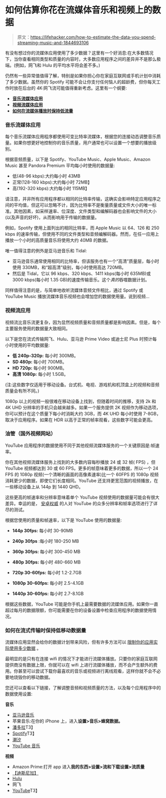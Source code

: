 # 如何估算你花在流媒体音乐和视频上的数据

> 原文：<https://lifehacker.com/how-to-estimate-the-data-you-spend-streaming-music-and-1844693106>

有没有想过你的流媒体应用使用了多少数据？这里有一个好消息:在大多数情况下，当你查看相同类型和质量的内容时，大多数应用程序之间的差异并不是那么极端。(例如，网飞和 Hulu 的平均水平将会差不多。)



仍然有一些异常值值得了解，特别是如果你担心你在家庭互联网或手机计划中消耗了多少数据。虽然你的 Spotify 可能不会让你支付任何恼人的超龄费，但你每天工作时放在后台的 4K·网飞流可能值得重新考虑。这里有一个纲要:

*   [**音乐流媒体应用**](#music)
*   [**视频流媒体应用**](#video)
*   [**如何在流媒体播放时保持低流量**](#data)

### 音乐流媒体应用

每个音乐流媒体应用程序都使用可变比特率流媒体，根据您的连接动态调整音乐质量。如果你想更好地控制你的音乐质量，用户通常也可以设置一个想要的播放级别。

根据音频质量，以下是 Spotify、YouTube Music、Apple Music、Amazon Music 甚至 Pandora Premium 平均每小时使用的数据量:

*   低(48-96 kbps):大约每小时 43MB
*   正常(128-160 kbps):大约每小时 72MB】
*   高(192-320 kbps):大约每小时 115MB】

请注意，并非所有应用程序都以相同的比特率传输，这确实会影响特定应用程序之间的平均值，但这可以忽略不计，因为比特率不是衡量质量或文件大小的唯一标准。其他因素，如采样速率、位深度、文件类型和编解码器也会影响文件的大小(以及声音的好坏)，从而影响用于传输的数据量。

例如，Spotify 使用上面列出的相同比特率，而 Apple Music 以 64、126 和 250 kbps 的速率传输，但使用不同的文件类型和音频编解码器。然而，在任一应用上播放一个小时的高质量音乐将使用大约 40MB 的数据。

唯一值得注意的例外是亚马逊音乐和 Tidal:

*   亚马逊音乐通常使用相同的比特率，但该服务也有一个“高清”质量层，每小时使用 330MB，和“超高清”级别，每小时使用高达 720MB。
*   然后是 Tidal，它以 96 kbps、320 kbps、1411 kbps(每小时 635MB)或 3000 kbps(每小时 1.35 GB)的速度传输音乐。这个*真的*吞噬数据计划。

同样值得注意的是，与简单地收听流媒体音频文件相比，通过 Spotify 或 YouTube Music 播放流媒体音乐视频也会增加您的数据使用量。说到视频...

### 视频流应用

视频流比音乐流更复杂，因为显然视频质量和音频质量都是影响因素。但是，每个主要服务使用的数据量大致相同。

以下是您在流式传输网飞、Hulu、亚马逊 Prime Video 或迪士尼 Plus 时预计每小时使用的平均数据量:

*   **低 240p-320p:** 每小时 300MB。
*   **SD 480p:** 每小时 700MB。
*   **HD 720p:** 每小时 900MB。
*   **高清 1080p:** 每小时 1.5GB。

(注:这些数字仅适用于移动设备。台式机、电视、游戏机和机顶盒上的视频和音频质量会有所不同。)

1080p 以上的视频一般很难在移动设备上找到，但随着时间的推移，支持 2k 和 4K UHD 分辨率的手机只会越来越多。如果一个服务提供 2K 视频作为移动选项，你可以预计在这个质量下每小时消耗大约 3GB，而 4K UHD 每小时使用 7-8GB，取决于应用程序。如果在 HDR 以高于正常的帧率观看，这些数字可能会更高。

### 油管（国外视频网站）

YouTube 应用程序的数据使用不同于其他视频流媒体服务的一个关键原因是:帧速率。

你在其他视频流媒体服务上找到的大多数内容每秒播放 24 或 32 帧( FPS) ，但 YouTube 视频都达到 30 或 60 FPS。更多的帧意味着更多的数据，所以一个 24 FPS 的 1080p 视频(一个清晰的画面的高像素速率)比一个 60FPS 的 1080p 视频消耗更少的数据，即使它们长度相同。YouTube 还支持更宽范围的视频播放，在一些移动设备上从 144p 到 1440 QHD。

这些更高的帧速率和分辨率意味着单个 YouTube 视频使用的数据量可能会有很大差异。幸运的是， [安卓权威](https://www.androidauthority.com/how-much-data-does-youtube-use-964560/) 的人对 YouTube 的众多分辨率和帧率选项进行了详尽的测试。

根据您使用的质量和帧速率，以下是 YouTube 使用的数据量:

*   **144p 30fps:** 每小时 30-90MB
*   **240p 30fps** :每小时 180-250 MB

*   **360p 30fps:** 每小时 300-450 MB

*   **480p 30fps:** 每小时 480-660 MB

*   **720p 30-60fps:** 每小时 1.2-2.7GB
*   **1080p 30-60fps:** 每小时 2.5-4.1GB
*   **1440p 30-60fps:** 每小时 2.7-8.1GB

根据这些数据，YouTube 可能是你手机上最需要数据的流媒体应用。如果你一直超过每月的数据限额，你可能需要在你的设备设置中检查应用程序的数据使用情况。

### 如何在流式传输时保持低移动数据量

流媒体应用显然会给你的数据计划带来风险，但有许多方法可以 [限制你的应用实际使用多少数据](https://lifehacker.com/how-to-keep-android-apps-from-using-all-of-your-data-1829939266) 。

最明显的是只有在连接 wifi 的情况下才能进行流媒体播放。只要你的家庭互联网提供商没有数据上限，你就可以在 wifi 上进行流媒体播放，而不会产生额外的费用。你甚至可以尝试下载你最喜欢的音乐或视频进行离线观看，这样你就不会不必要地烧毁你的移动数据。

您还可以查看以下链接，了解调整音频和视频质量的方法，以及每个应用程序中的 数据使用设置:

**音乐**

*   [亚马逊音乐](https://www.amazon.com/b?asc_campaign=InlineText&asc_refurl=https://lifehacker.com/how-to-estimate-the-data-you-spend-streaming-music-and-1844693106&asc_source=&ie=UTF8&node=14070322011&tag=kinjalifehackerlink-20)
*   苹果音乐:在你的 iPhone 上，进入**设置>音乐>蜂窝数据。**
*   [潘多拉](https://help.pandora.com/s/article/Change-your-Personal-Settings-1519949296224?language=en_US)T3】
*   [Spotify](https://support.spotify.com/us/using_spotify/system_settings/bandwidth-and-data-usage/)T3】
*   [潮汐](https://support.tidal.com/hc/en-us/articles/360003650917-Changing-the-Sound-Quality-on-Mobile)
*   [YouTube 音乐](https://support.google.com/youtubemusic/answer/9076559?hl=en)

**视频**

*   Amazon Prime:打开 app 进入**我的东西>设置>流和下载设置>流质量**
*   [【迪斯尼加】](https://help.disneyplus.com/csp?id=csp_article_content&sys_kb_id=23f72210db0d40d03c0cf158bf9619da)
*   [Hulu](https://help.hulu.com/s/article/video-quality-settings?language=en_US)
*   网飞
*   [YouTube](https://support.google.com/youtube/answer/3227608?co)T3】